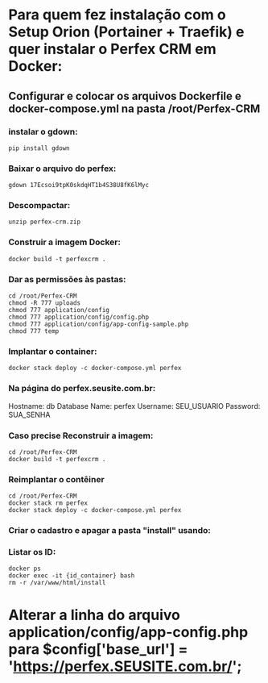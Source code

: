 # Para quem fez instalação com o Setup Orion (Portainer + Traefik) e quer instalar o Perfex CRM em Docker:

## Configurar e colocar os arquivos Dockerfile e docker-compose.yml na pasta /root/Perfex-CRM

### instalar o gdown:
```
pip install gdown
```
### Baixar o arquivo do perfex: 
```
gdown 17Ecsoi9tpK0skdqHT1b4S38U8fK6lMyc
```
### Descompactar: 
```
unzip perfex-crm.zip
```
### Construir a imagem Docker:
```
docker build -t perfexcrm .
```

### Dar as permissões às pastas:
```
cd /root/Perfex-CRM
chmod -R 777 uploads
chmod 777 application/config
chmod 777 application/config/config.php
chmod 777 application/config/app-config-sample.php
chmod 777 temp
```
### Implantar o container:
```
docker stack deploy -c docker-compose.yml perfex
```
### Na página do perfex.seusite.com.br:
Hostname: db
Database Name: perfex
Username: SEU_USUARIO
Password: SUA_SENHA

### Caso precise Reconstruir a imagem:
```
cd /root/Perfex-CRM
docker build -t perfexcrm .
```
### Reimplantar o contêiner
```
cd /root/Perfex-CRM
docker stack rm perfex
docker stack deploy -c docker-compose.yml perfex
```

### Criar o cadastro e apagar a pasta "install" usando: 
### Listar os ID:
```
docker ps
docker exec -it {id_container} bash
rm -r /var/www/html/install
```
# Alterar a linha do arquivo application/config/app-config.php para $config['base_url'] = 'https://perfex.SEUSITE.com.br/';
